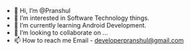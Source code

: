 - 👋 Hi, I’m @Pranshul
- 👀 I’m interested in Software Technology things.
- 🌱 I’m currently learning Android Development.
- 💞️ I’m looking to collaborate on ...
- 📫 How to reach me Email - developerpranshul@gmail.com

<!---
GithubPranshul/GithubPranshul is a ✨ special ✨ repository because its `README.md` (this file) appears on your GitHub profile.
You can click the Preview link to take a look at your changes.
--->
